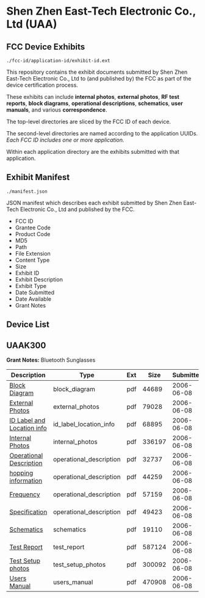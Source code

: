 # Shen Zhen East-Tech Electronic Co., Ltd (UAA)
## FCC Device Exhibits

```
./fcc-id/application-id/exhibit-id.ext
```

This repository contains the exhibit documents submitted by Shen Zhen East-Tech Electronic Co., Ltd to (and published by) the FCC as part of the device certification process.

These exhibits can include **internal photos**, **external photos**, **RF test reports**, **block diagrams**, **operational descriptions**, **schematics**, **user manuals**, and various **correspondence**.

The top-level directories are sliced by the FCC ID of each device.

The second-level directories are named according to the application UUIDs. *Each FCC ID includes one or more application.*

Within each application directory are the exhibits submitted with that application. 

## Exhibit Manifest

```
./manifest.json
```

JSON manifest which describes each exhibit submitted by Shen Zhen East-Tech Electronic Co., Ltd and published by the FCC.

- FCC ID
- Grantee Code
- Product Code
- MD5
- Path
- File Extension
- Content Type
- Size
- Exhibit ID
- Exhibit Description
- Exhibit Type
- Date Submitted
- Date Available
- Grant Notes

## Device List
## UAAK300
**Grant Notes:** Bluetooth Sunglasses

| Description | Type | Ext | Size | Submitted | Available |
| ----------- | ---- | --- | ---- | --------- | --------- |
| [Block Diagram](UAAK300/62fa8a7e00d1d84ec20f3c21135120e3/666549.pdf) | block_diagram | pdf | 44689 | 2006-06-08 | 2006-06-07 |
| [External Photos](UAAK300/62fa8a7e00d1d84ec20f3c21135120e3/666548.pdf) | external_photos | pdf | 79028 | 2006-06-08 | 2006-06-07 |
| [ID Label and Location info](UAAK300/62fa8a7e00d1d84ec20f3c21135120e3/666547.pdf) | id_label_location_info | pdf | 68895 | 2006-06-08 | 2006-06-07 |
| [Internal Photos](UAAK300/62fa8a7e00d1d84ec20f3c21135120e3/666546.pdf) | internal_photos | pdf | 336197 | 2006-06-08 | 2006-06-07 |
| [Operational Description](UAAK300/62fa8a7e00d1d84ec20f3c21135120e3/666543.pdf) | operational_description | pdf | 32737 | 2006-06-08 | 2006-06-07 |
| [hopping information](UAAK300/62fa8a7e00d1d84ec20f3c21135120e3/666544.pdf) | operational_description | pdf | 44259 | 2006-06-08 | 2006-06-07 |
| [Frequency](UAAK300/62fa8a7e00d1d84ec20f3c21135120e3/666545.pdf) | operational_description | pdf | 57159 | 2006-06-08 | 2006-06-07 |
| [Specification](UAAK300/62fa8a7e00d1d84ec20f3c21135120e3/666550.pdf) | operational_description | pdf | 49423 | 2006-06-08 | 2006-06-07 |
| [Schematics](UAAK300/62fa8a7e00d1d84ec20f3c21135120e3/666542.pdf) | schematics | pdf | 19110 | 2006-06-08 | 2006-06-07 |
| [Test Report](UAAK300/62fa8a7e00d1d84ec20f3c21135120e3/666541.pdf) | test_report | pdf | 587124 | 2006-06-08 | 2006-06-07 |
| [Test Setup photos](UAAK300/62fa8a7e00d1d84ec20f3c21135120e3/666540.pdf) | test_setup_photos | pdf | 300092 | 2006-06-08 | 2006-06-07 |
| [Users Manual](UAAK300/62fa8a7e00d1d84ec20f3c21135120e3/666539.pdf) | users_manual | pdf | 470908 | 2006-06-08 | 2006-06-07 |
